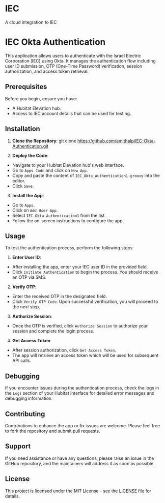 # IEC
A cloud integration to IEC
# IEC Okta Authentication

This application allows users to authenticate with the Israel Electric Corporation (IEC) using Okta. It manages the authentication flow including user ID submission, OTP (One-Time Password) verification, session authorization, and access token retrieval.

## Prerequisites

Before you begin, ensure you have:

- A Hubitat Elevation hub.
- Access to IEC account details that can be used for testing.

## Installation

1. **Clone the Repository**:
git clone https://github.com/amithalp/IEC-Okta-Authentication.git


2. **Deploy the Code**:
- Navigate to your Hubitat Elevation hub's web interface.
- Go to `Apps Code` and click on `New App`.
- Copy and paste the content of `IEC_Okta_Authentication1.groovy` into the editor.
- Click `Save`.

3. **Install the App**:
- Go to `Apps`.
- Click on `Add User App`.
- Select `IEC Okta Authentication1` from the list.
- Follow the on-screen instructions to configure the app.

## Usage

To test the authentication process, perform the following steps:

1. **Enter User ID**:
- After installing the app, enter your IEC user ID in the provided field.
- Click `Initiate Authentication` to begin the process. You should receive an OTP via SMS.

2. **Verify OTP**:
- Enter the received OTP in the designated field.
- Click `Verify OTP Code`. Upon successful verification, you will proceed to the next step.

3. **Authorize Session**:
- Once the OTP is verified, click `Authorize Session` to authorize your session and complete the login process.

4. **Get Access Token**:
- After session authorization, click `Get Access Token`.
- The app will retrieve an access token which will be used for subsequent API calls.

## Debugging

If you encounter issues during the authentication process, check the logs in the `Logs` section of your Hubitat interface for detailed error messages and debugging information.

## Contributing

Contributions to enhance the app or fix issues are welcome. Please feel free to fork the repository and submit pull requests.

## Support

If you need assistance or have any questions, please raise an issue in the GitHub repository, and the maintainers will address it as soon as possible.

## License

This project is licensed under the MIT License - see the [LICENSE](LICENSE) file for details.
